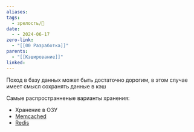 ```yaml
---
aliases: 
tags:
  - зрелость/🌱
date:
  - - 2024-06-17
zero-link:
  - "[[00 Разработка]]"
parents:
  - "[[Кэширование]]"
linked:
---
```

Поход в базу данных может быть достаточно дорогим, в этом случае имеет смысл сохранять данные в кэш

Самые распространненые варианты хранения:
- Хранение в ОЗУ
- [Memcached](Memcached.md)
- [Redis](Redis.md)